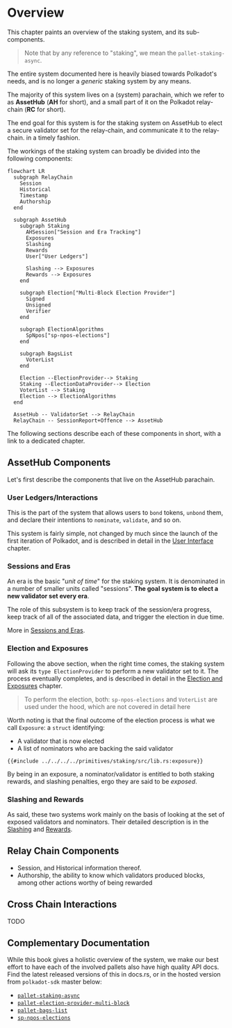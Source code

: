 # Overview

This chapter paints an overview of the staking system, and its sub-components.

> Note that by any reference to "staking", we mean the `pallet-staking-async`.

The entire system documented here is heavily biased towards Polkadot's needs, and is no longer a _generic_ staking system by any means.

The majority of this system lives on a (system) parachain, which we refer to as **AssetHub** (**AH** for short), and a small part of it on the Polkadot relay-chain (**RC** for short).

The end goal for this system is for the staking system on AssetHub to elect a secure validator set for the relay-chain, and communicate it to the relay-chain. in a timely fashion.

The workings of the staking system can broadly be divided into the following components:

```mermaid
flowchart LR
  subgraph RelayChain
    Session
    Historical
    Timestamp
    Authorship
  end

  subgraph AssetHub
    subgraph Staking
      AHSession["Session and Era Tracking"]
      Exposures
      Slashing
      Rewards
      User["User Ledgers"]

      Slashing --> Exposures
      Rewards --> Exposures
    end

    subgraph Election["Multi-Block Election Provider"]
      Signed
      Unsigned
      Verifier
    end

    subgraph ElectionAlgorithms
      SpNpos["sp-npos-elections"]
    end

    subgraph BagsList
      VoterList
    end

    Election --ElectionProvider--> Staking
    Staking --ElectionDataProvider--> Election
    VoterList --> Staking
    Election --> ElectionAlgorithms
  end

  AssetHub -- ValidatorSet --> RelayChain
  RelayChain -- SessionReport+Offence --> AssetHub
```

The following sections describe each of these components in short, with a link to a dedicated chapter.

## AssetHub Components

Let's first describe the components that live on the AssetHub parachain.

### User Ledgers/Interactions

This is the part of the system that allows users to `bond` tokens, `unbond` them, and declare their intentions to `nominate`, `validate`, and so on.

This system is fairly simple, not changed by much since the launch of the first iteration of Polkadot, and is described in detail in the [User Interface](./user-interactions.md) chapter.

### Sessions and Eras

An era is the basic "_unit of time_" for the staking system. It is denominated in a number of smaller units called "sessions". **The goal system is to elect a new validator set every era**.

The role of this subsystem is to keep track of the session/era progress, keep track of all of the associated data, and trigger the election in due time.

More in [Sessions and Eras](./sessions-era.md).

### Election and Exposures

Following the above section, when the right time comes, the staking system will ask its `type ElectionProvider` to perform a new validator set to it. The process eventually completes, and is described in detail in the [Election and Exposures](./election.md) chapter.

> To perform the election, both: `sp-npos-elections` and `VoterList` are used under the hood, which are not covered in detail here

Worth noting is that the final outcome of the election process is what we call `Exposure`: a `struct` identifying:

* A validator that is now elected
* A list of nominators who are backing the said validator

```rust,noplayground
{{#include ../../../../primitives/staking/src/lib.rs:exposure}}
```

By being in an exposure, a nominator/validator is entitled to both staking rewards, and slashing penalties, ergo they are said to be _exposed_.


### Slashing and Rewards

As said, these two systems work mainly on the basis of looking at the set of exposed validators and nominators. Their detailed description is in the [Slashing](./slashing.md) and [Rewards](./rewards.md).


## Relay Chain Components

* Session, and Historical information thereof.
* Authorship, the ability to know which validators produced blocks, among other actions worthy of being rewarded

## Cross Chain Interactions

TODO

## Complementary Documentation

While this book gives a holistic overview of the system, we make our best effort to have each of the involved pallets also have high quality API docs. Find the latest released versions of this in docs.rs, or in the hosted version from `polkadot-sdk` master below:

- [`pallet-staking-async`](https://paritytech.github.io/polkadot-sdk/master/pallet_staking_async/index.html)
- [`pallet-election-provider-multi-block`](https://paritytech.github.io/polkadot-sdk/master/pallet_election_provider_multi_block/index.html)
- [`pallet-bags-list`](https://paritytech.github.io/polkadot-sdk/master/pallet_bags_list/index.html)
- [`sp-npos-elections`](https://paritytech.github.io/polkadot-sdk/master/sp_npos_elections/index.html)

